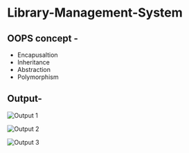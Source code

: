 # Library-Management-System

## OOPS concept - 
* Encapusaltion
* Inheritance
* Abstraction
* Polymorphism 

## Output-
![Output 1](https://github.com/ArpitaSatsangi/Library-Management-System/assets/107709451/33dfd826-ce83-4d61-af57-0e6755cbd72b)

![Output 2](https://github.com/ArpitaSatsangi/Library-Management-System/assets/107709451/b5203fb1-fc0e-4037-b8ad-9c78baec8434)

![Output 3](https://github.com/ArpitaSatsangi/Library-Management-System/assets/107709451/d72de975-6f51-40ee-81b5-503bf3452421)
